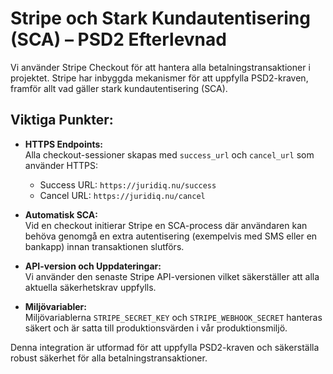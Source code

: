 # Stripe och Stark Kundautentisering (SCA) – PSD2 Efterlevnad

Vi använder Stripe Checkout för att hantera alla betalningstransaktioner i projektet. Stripe
har inbyggda mekanismer för att uppfylla PSD2-kraven, framför allt vad gäller stark kundautentisering (SCA).

## Viktiga Punkter:

- **HTTPS Endpoints:**  
  Alla checkout-sessioner skapas med `success_url` och `cancel_url` som använder HTTPS:
  - Success URL: `https://juridiq.nu/success`
  - Cancel URL: `https://juridiq.nu/cancel`
- **Automatisk SCA:**  
  Vid en checkout initierar Stripe en SCA-process där användaren kan behöva genomgå en
  extra autentisering (exempelvis med SMS eller en bankapp) innan transaktionen slutförs.

- **API-version och Uppdateringar:**  
  Vi använder den senaste Stripe API-versionen vilket säkerställer att alla aktuella säkerhetskrav uppfylls.

- **Miljövariabler:**  
  Miljövariablerna `STRIPE_SECRET_KEY` och `STRIPE_WEBHOOK_SECRET` hanteras säkert och
  är satta till produktionsvärden i vår produktionsmiljö.

Denna integration är utformad för att uppfylla PSD2-kraven och säkerställa robust säkerhet för alla betalningstransaktioner.
